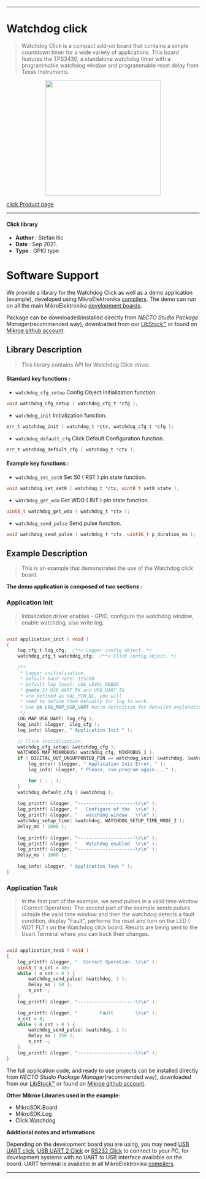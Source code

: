 
---
# Watchdog click

> Watchdog Click is a compact add-on board that contains a simple countdown timer for a wide variety of applications. This board features the TPS3430, a standalone watchdog timer with a programmable watchdog window and programmable reset delay from Texas Instruments.

<p align="center">
  <img src="https://download.mikroe.com/images/click_for_ide/watchdog_click.png" height=300px>
</p>

[click Product page](mikroe.com/watchdog-click)

---


#### Click library

- **Author**        : Stefan Ilic
- **Date**          : Sep 2021.
- **Type**          : GPIO type


# Software Support

We provide a library for the Watchdog Click
as well as a demo application (example), developed using MikroElektronika
[compilers](https://www.mikroe.com/necto-studio).
The demo can run on all the main MikroElektronika [development boards](https://www.mikroe.com/development-boards).

Package can be downloaded/installed directly from *NECTO Studio Package Manager*(recommended way), downloaded from our [LibStock&trade;](https://libstock.mikroe.com) or found on [Mikroe github account](https://github.com/MikroElektronika/mikrosdk_click_v2/tree/master/clicks).

## Library Description

> This library contains API for Watchdog Click driver.

#### Standard key functions :

- `watchdog_cfg_setup` Config Object Initialization function.
```c
void watchdog_cfg_setup ( watchdog_cfg_t *cfg );
```

- `watchdog_init` Initialization function.
```c
err_t watchdog_init ( watchdog_t *ctx, watchdog_cfg_t *cfg );
```

- `watchdog_default_cfg` Click Default Configuration function.
```c
err_t watchdog_default_cfg ( watchdog_t *ctx );
```

#### Example key functions :

- `watchdog_set_set0` Set S0 ( RST ) pin state function.
```c
void watchdog_set_set0 ( watchdog_t *ctx, uint8_t set0_state );
```

- `watchdog_get_wdo` Get WDO ( INT ) pin state function.
```c
uint8_t watchdog_get_wdo ( watchdog_t *ctx );
```

- `watchdog_send_pulse` Send pulse function.
```c
void watchdog_send_pulse ( watchdog_t *ctx, uint16_t p_duration_ms );
```

## Example Description

> This is an example that demonstrates the use of the Watchdog click board.

**The demo application is composed of two sections :**

### Application Init

> Initialization driver enables - GPIO, configure the watchdog window, enable watchdog, also write log.

```c

void application_init ( void ) 
{
    log_cfg_t log_cfg;  /**< Logger config object. */
    watchdog_cfg_t watchdog_cfg;  /**< Click config object. */

    /** 
     * Logger initialization.
     * Default baud rate: 115200
     * Default log level: LOG_LEVEL_DEBUG
     * @note If USB_UART_RX and USB_UART_TX 
     * are defined as HAL_PIN_NC, you will 
     * need to define them manually for log to work. 
     * See @b LOG_MAP_USB_UART macro definition for detailed explanation.
     */
    LOG_MAP_USB_UART( log_cfg );
    log_init( &logger, &log_cfg );
    log_info( &logger, " Application Init " );

    // Click initialization.
    watchdog_cfg_setup( &watchdog_cfg );
    WATCHDOG_MAP_MIKROBUS( watchdog_cfg, MIKROBUS_1 );
    if ( DIGITAL_OUT_UNSUPPORTED_PIN == watchdog_init( &watchdog, &watchdog_cfg ) ) {
        log_error( &logger, " Application Init Error. " );
        log_info( &logger, " Please, run program again... " );

        for ( ; ; );
    }
    watchdog_default_cfg ( &watchdog );
    
    log_printf( &logger, "---------------------\r\n" );
    log_printf( &logger, "   Configure of the  \r\n" );
    log_printf( &logger, "   watchdog window   \r\n" );
    watchdog_setup_time( &watchdog, WATCHDOG_SETUP_TIME_MODE_2 );
    Delay_ms ( 1000 );
    
    log_printf( &logger, "---------------------\r\n" );
    log_printf( &logger, "   Watchdog enabled  \r\n" );
    log_printf( &logger, "---------------------\r\n" );
    Delay_ms ( 1000 );
    
    log_info( &logger, " Application Task " );
}

```

### Application Task

> In the first part of the example, we send pulses in a valid time window (Correct Operation).
> The second part of the example sends pulses outside the valid time window and then the watchdog detects a fault condition, display "Fault",
> performs the reset and turn on the LED ( WDT FLT ) on the Watchdog click board.
> Results are being sent to the Usart Terminal where you can track their changes.

```c

void application_task ( void ) 
{
    log_printf( &logger, "  Correct Operation  \r\n" );
    uint8_t n_cnt = 40;
    while ( n_cnt > 0 ) {
        watchdog_send_pulse( &watchdog, 1 );
        Delay_ms ( 50 );
        n_cnt--;
    }
    log_printf( &logger, "---------------------\r\n" );

    log_printf( &logger, "        Fault        \r\n" );
    n_cnt = 8;
    while ( n_cnt > 0 ) {
        watchdog_send_pulse( &watchdog, 1 );
        Delay_ms ( 250 );
        n_cnt--;
    }
    log_printf( &logger, "---------------------\r\n" );
}

```


The full application code, and ready to use projects can be installed directly from *NECTO Studio Package Manager*(recommended way), downloaded from our [LibStock&trade;](https://libstock.mikroe.com) or found on [Mikroe github account](https://github.com/MikroElektronika/mikrosdk_click_v2/tree/master/clicks).

**Other Mikroe Libraries used in the example:**

- MikroSDK.Board
- MikroSDK.Log
- Click.Watchdog

**Additional notes and informations**

Depending on the development board you are using, you may need
[USB UART click](https://www.mikroe.com/usb-uart-click),
[USB UART 2 Click](https://www.mikroe.com/usb-uart-2-click) or
[RS232 Click](https://www.mikroe.com/rs232-click) to connect to your PC, for
development systems with no UART to USB interface available on the board. UART
terminal is available in all MikroElektronika
[compilers](https://shop.mikroe.com/compilers).

---
